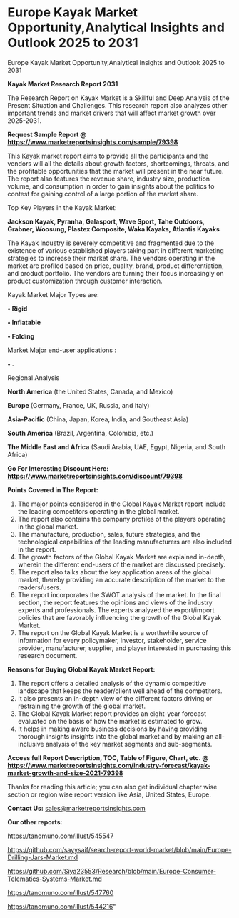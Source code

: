 # Europe Kayak Market Opportunity,Analytical Insights and Outlook 2025 to 2031
Europe Kayak Market Opportunity,Analytical Insights and Outlook 2025 to 2031

<strong>Kayak Market Research Report 2031</strong>

The Research Report on Kayak Market is a Skillful and Deep Analysis of the Present Situation and Challenges. This research report also analyzes other important trends and market drivers that will affect market growth over 2025-2031.

<strong>Request Sample Report @ <a href=https://www.marketreportsinsights.com/sample/79398>https://www.marketreportsinsights.com/sample/79398</a></strong>

This Kayak market report aims to provide all the participants and the vendors will all the details about growth factors, shortcomings, threats, and the profitable opportunities that the market will present in the near future. The report also features the revenue share, industry size, production volume, and consumption in order to gain insights about the politics to contest for gaining control of a large portion of the market share.

Top Key Players in the Kayak Market:

<strong>Jackson Kayak, Pyranha, Galasport, Wave Sport, Tahe Outdoors, Grabner, Woosung, Plastex Composite, Waka Kayaks, Atlantis Kayaks</strong>

The Kayak Industry is severely competitive and fragmented due to the existence of various established players taking part in different marketing strategies to increase their market share. The vendors operating in the market are profiled based on price, quality, brand, product differentiation, and product portfolio. The vendors are turning their focus increasingly on product customization through customer interaction.

Kayak Market Major Types are:

<strong>• Rigid

• Inflatable

• Folding</strong>

Market Major end-user applications :

<strong>• .</strong>

Regional Analysis

</u><strong><b>North America</b></strong> (the United States, Canada, and Mexico)

<strong><b>Europe </b></strong>(Germany, France, UK, Russia, and Italy)

<strong><b>Asia-Pacific</b></strong> (China, Japan, Korea, India, and Southeast Asia)

<strong><b>South America</b></strong> (Brazil, Argentina, Colombia, etc.)

<strong><b>The Middle East and Africa</b></strong> (Saudi Arabia, UAE, Egypt, Nigeria, and South Africa)

<strong>Go For Interesting Discount Here: <a href=https://www.marketreportsinsights.com/discount/79398>https://www.marketreportsinsights.com/discount/79398</a></strong>

<strong>Points Covered in The Report:</strong>
<ol>
  <li>The major points considered in the Global Kayak Market report include the leading competitors operating in the global market.</li>
  <li>The report also contains the company profiles of the players operating in the global market.</li>
  <li>The manufacture, production, sales, future strategies, and the technological capabilities of the leading manufacturers are also included in the report.</li>
  <li>The growth factors of the Global Kayak Market are explained in-depth, wherein the different end-users of the market are discussed precisely.</li>
  <li>The report also talks about the key application areas of the global market, thereby providing an accurate description of the market to the readers/users.</li>
  <li>The report incorporates the SWOT analysis of the market. In the final section, the report features the opinions and views of the industry experts and professionals. The experts analyzed the export/import policies that are favorably influencing the growth of the Global Kayak Market.</li>
  <li>The report on the Global Kayak Market is a worthwhile source of information for every policymaker, investor, stakeholder, service provider, manufacturer, supplier, and player interested in purchasing this research document.</li>
</ol>
<strong>Reasons for Buying Global Kayak Market Report:</strong>

<ol>
  <li>The report offers a detailed analysis of the dynamic competitive landscape that keeps the reader/client well ahead of the competitors.</li>
  <li>It also presents an in-depth view of the different factors driving or restraining the growth of the global market.</li>
  <li>The Global Kayak Market report provides an eight-year forecast evaluated on the basis of how the market is estimated to grow.</li>
  <li>It helps in making aware business decisions by having providing thorough insights insights into the global market and by making an all-inclusive analysis of the key market segments and sub-segments.</li>
</ol>
<strong>Access full Report Description, TOC, Table of Figure, Chart, etc. @ <a href=https://www.marketreportsinsights.com/industry-forecast/kayak-market-growth-and-size-2021-79398>https://www.marketreportsinsights.com/industry-forecast/kayak-market-growth-and-size-2021-79398</a></strong>


Thanks for reading this article; you can also get individual chapter wise section or region wise report version like Asia, United States, Europe.

<strong>Contact Us:</strong>
sales@marketreportsinsights.com

<strong>Our other reports:</strong>

<a href=https://tanomuno.com/illust/545547>https://tanomuno.com/illust/545547</a>

<a href=https://github.com/sayysaif/search-report-world-market/blob/main/Europe-Drilling-Jars-Market.md>https://github.com/sayysaif/search-report-world-market/blob/main/Europe-Drilling-Jars-Market.md</a>

<a href=https://github.com/Siya23553/Research/blob/main/Europe-Consumer-Telematics-Systems-Market.md>https://github.com/Siya23553/Research/blob/main/Europe-Consumer-Telematics-Systems-Market.md</a>

<a href=https://tanomuno.com/illust/547760>https://tanomuno.com/illust/547760</a>

<a href=https://tanomuno.com/illust/544216>https://tanomuno.com/illust/544216</a>"
